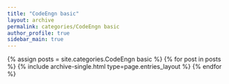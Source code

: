 ```yaml
---
title: "CodeEngn basic"
layout: archive
permalink: categories/CodeEngn basic
author_profile: true
sidebar_main: true
---
```



{% assign posts = site.categories.CodeEngn basic %}
{% for post in posts %} {% include archive-single.html type=page.entries_layout %} {% endfor %}
